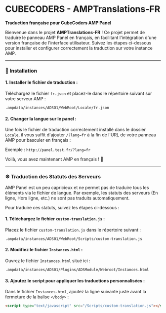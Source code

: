 # CUBECODERS - AMPTranslations-FR
**Traduction française pour CubeCoders AMP Panel**

Bienvenue dans le projet **AMPTranslations-FR** ! Ce projet permet de traduire le panneau AMP Panel en français, en facilitant l'intégration d'une version française de l'interface utilisateur. Suivez les étapes ci-dessous pour installer et configurer correctement la traduction sur votre instance AMP.

---

### 🚀 Installation

#### 1. **Installer le fichier de traduction :**
Téléchargez le fichier `fr.json` et placez-le dans le répertoire suivant sur votre serveur AMP :

`.ampdata/instances/ADSO1/WebRoot/Locale/fr.json`

#### 2. **Changer la langue sur le panel :**
Une fois le fichier de traduction correctement installé dans le dossier `Locale`, il vous suffit d'ajouter `/?lang=fr` à la fin de l'URL de votre panneau AMP pour basculer en français :

Exemple : `http://panel.test.fr/?lang=fr`

Voilà, vous avez maintenant AMP en français ! 🎉

---

### ⚙️ Traduction des Statuts des Serveurs

AMP Panel est un peu capricieux et ne permet pas de traduire tous les éléments via le fichier de langue. Par exemple, les statuts des serveurs (En ligne, Hors ligne, etc.) ne sont pas traduits automatiquement.

Pour traduire ces statuts, suivez les étapes ci-dessous :

#### 1. **Téléchargez le fichier `custom-translation.js` :**
Placez le fichier `custom-translation.js` dans le répertoire suivant :

`.ampdata/instances/ADS01/WebRoot/Scripts/custom-translation.js`

#### 2. **Modifiez le fichier `Instances.html` :**
Ouvrez le fichier `Instances.html` situé ici :

`.ampdata/instances/ADS01/Plugins/ADSModule/Webroot/Instances.html`

#### 3. **Ajoutez le script pour appliquer les traductions personnalisées :**
Dans le fichier `Instances.html`, ajoutez la ligne suivante juste avant la fermeture de la balise `</body>` :
```html
<script type="text/javascript" src="/Scripts/custom-translation.js"></script>
